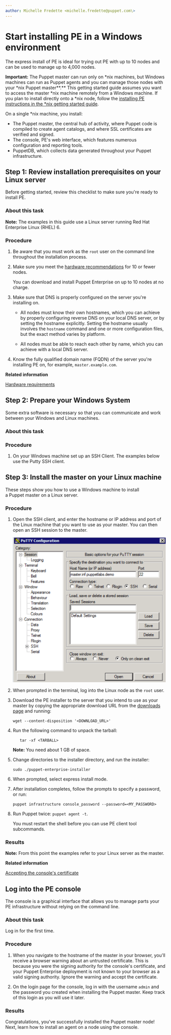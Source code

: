 ```yaml
---
author: Michelle Fredette <michelle.fredette@puppet.com\>
---
```


# Start installing PE in a Windows environment

The express install of PE is ideal for trying out PE with up to 10 nodes and can be used to manage up to 4,000 nodes.

**Important:** The Puppet master can run only on \*nix machines, but Windows machines can run as Puppet agents and you can manage those nodes with your \*nix Puppet master**.** This getting started guide assumes you want to access the master \*nix machine remotely from a Windows machine. If you plan to install directly onto a \*nix node, follow the [installing PE instructions in the \*nix getting started guide](https://puppet.com/docs/pe/2017.3/quick_start_guides/install_pe_getting_started.html).

On a single \*nix machine, you install:

-   The Puppet master, the central hub of activity, where Puppet code is compiled to create agent catalogs, and where SSL certificates are verified and signed.
-   The console, PE's web interface, which features numerous configuration and reporting tools.
-   PuppetDB, which collects data generated throughout your Puppet infrastructure.

## Step 1: Review installation prerequisites on your Linux server

Before getting started, review this checklist to make sure you're ready to install PE.

### About this task

**Note:** The examples in this guide use a Linux server running Red Hat Enterprise Linux \(RHEL\) 6.

### Procedure

1.  Be aware that you must work as the `root` user on the command line throughout the installation process.

2.  Make sure you meet the [hardware recommendations](https://puppet.com/docs/pe/2017.3/installing/hardware_requirements.html#hardware-requirements) for 10 or fewer nodes.

    You can download and install Puppet Enterprise on up to 10 nodes at no charge.

3.  Make sure that DNS is properly configured on the server you're installing on.

    -   All nodes must know their own hostnames, which you can achieve by properly configuring reverse DNS on your local DNS server, or by setting the hostname explicitly. Setting the hostname usually involves the `hostname` command and one or more configuration files, but the exact method varies by platform.

    -   All nodes must be able to reach each other by name, which you can achieve with a local DNS server.

4.  Know the fully qualified domain name \(FQDN\) of the server you're installing PE on, for example, `master.example.com`.


**Related information**  


[Hardware requirements](hardware_requirements.md#)

## Step 2: Prepare your Windows System

Some extra software is necessary so that you can communicate and work between your Windows and Linux machines.

### About this task

### Procedure

1.  On your Windows machine set up an SSH Client. The examples below use the Putty SSH client.


## Step 3: Install the master on your Linux machine

These steps show you how to use a Windows machine to install a Puppet master on a Linux server.

### Procedure

1.  Open the SSH client, and enter the hostname or IP address and port of the Linux machine that you want to use as your master. You can then open an SSH session to the master.

    ![Screenshot of Pu TTY configuration window with an example host and port set for an SSH connection.](Putty.png)

2.  When prompted in the terminal, log into the Linux node as the `root` user.

3.  Download the PE installer to the server that you intend to use as your master by copying the appropriate download URL from the [downloads page](https://puppet.com/download-puppet-enterprise?_ga=2.195400108.1038057021.1505707881-652786455.1484937422) and running:

    ```
    wget --content-disposition '<DOWNLOAD_URL>'
    ```

4.  Run the following command to unpack the tarball:

    ```
       tar -xf <TARBALL> 
    ```

    **Note:** You need about 1 GB of space.

5.  Change directories to the installer directory, and run the installer:

    ```
    sudo ./puppet-enterprise-installer
    ```

6.  When prompted, select express install mode.

7.  After installation completes, follow the prompts to specify a password, or run:

    ```
    puppet infrastructure console_password --password=<MY_PASSWORD>
    ```

8.  Run Puppet twice: `puppet agent -t`.

    You must restart the shell before you can use PE client tool subcommands.


### Results

**Note:** From this point the examples refer to your Linux server as the master.

**Related information**  


[Accepting the console's certificate](console_accessing.md#)

## Log into the PE console

The console is a graphical interface that allows you to manage parts your PE infrastructure without relying on the command line.

### About this task

Log in for the first time.

### Procedure

1.  When you navigate to the hostname of the master in your browser, you'll receive a browser warning about an untrusted certificate. This is because you were the signing authority for the console's certificate, and your Puppet Enterprise deployment is not known to your browser as a valid signing authority. Ignore the warning and accept the certificate.

2.  On the login page for the console, log in with the username `admin` and the password you created when installing the Puppet master. Keep track of this login as you will use it later.


### Results

Congratulations, you've successfully installed the Puppet master node! Next, learn how to install an agent on a node using the console.

